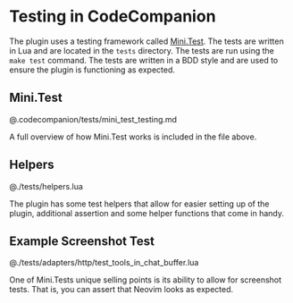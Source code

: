 # Testing in CodeCompanion

The plugin uses a testing framework called [Mini.Test](https://github.com/nvim-mini/mini.test). The tests are written in Lua and are located in the `tests` directory. The tests are run using the `make test` command. The tests are written in a BDD style and are used to ensure the plugin is functioning as expected.

## Mini.Test

@.codecompanion/tests/mini_test_testing.md

A full overview of how Mini.Test works is included in the file above.

## Helpers

@./tests/helpers.lua

The plugin has some test helpers that allow for easier setting up of the plugin, additional assertion and some helper functions that come in handy.

## Example Screenshot Test

@./tests/adapters/http/test_tools_in_chat_buffer.lua

One of Mini.Tests unique selling points is its ability to allow for screenshot tests. That is, you can assert that Neovim looks as expected.
